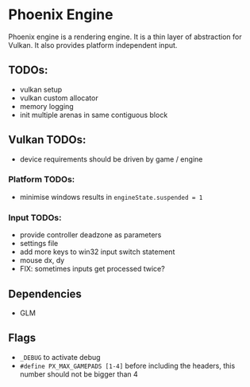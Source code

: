 # Phoenix Engine
Phoenix engine is a rendering engine. It is a thin layer of abstraction for Vulkan. It also provides platform independent input.

## TODOs:
- vulkan setup
- vulkan custom allocator
- memory logging
- init multiple arenas in same contiguous block

## Vulkan TODOs:
- device requirements should be driven by game / engine

### Platform TODOs:
- minimise windows results in `engineState.suspended = 1`

### Input TODOs:
- provide controller deadzone as parameters 
- settings file
- add more keys to win32 input switch statement
- mouse dx, dy
- FIX: sometimes inputs get processed twice?

## Dependencies
- GLM

## Flags
- `_DEBUG` to activate debug
- `#define PX_MAX_GAMEPADS [1-4]` before including the headers, this number should not be bigger than 4

